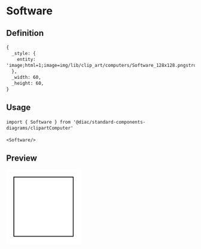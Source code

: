 # Software

## Definition

```
{
  _style: { 
    entity: 'image;html=1;image=img/lib/clip_art/computers/Software_128x128.pngstrokeColor=none;',
  },
  _width: 60,
  _height: 60,
}
```

## Usage

```
import { Software } from '@diac/standard-components-diagrams/clipartComputer'

<Software/>
```

## Preview

<img src="./software.png" width="200"/>

